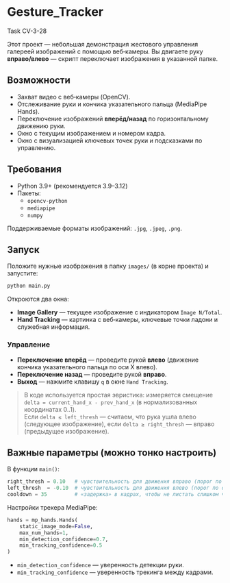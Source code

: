 # Gesture_Tracker
Task CV-3-28

Этот проект — небольшая демонстрация жестового управления галереей изображений с помощью веб‑камеры.
Вы двигаете руку **вправо/влево** — скрипт переключает изображения в указанной папке.

## Возможности
- Захват видео с веб‑камеры (OpenCV).
- Отслеживание руки и кончика указательного пальца (MediaPipe Hands).
- Переключение изображений **вперёд/назад** по горизонтальному движению руки.
- Окно с текущим изображением и номером кадра.
- Окно с визуализацией ключевых точек руки и подсказками по управлению.

## Требования
- Python 3.9+ (рекомендуется 3.9–3.12)
- Пакеты:
  - `opencv-python`
  - `mediapipe`
  - `numpy`

Поддерживаемые форматы изображений: `.jpg`, `.jpeg`, `.png`.

## Запуск
Положите нужные изображения в папку `images/` (в корне проекта) и запустите:

```bash
python main.py
```

Откроются два окна:
- **Image Gallery** — текущее изображение с индикатором `Image N/Total`.
- **Hand Tracking** — картинка с веб‑камеры, ключевые точки ладони и служебная информация.

### Управление
- **Переключение вперёд** — проведите рукой **влево** (движение кончика указательного пальца по оси X влево).
- **Переключение назад** — проведите рукой **вправо**.
- **Выход** — нажмите клавишу `q` в окне `Hand Tracking`.

> В коде используется простая эвристика: измеряется смещение `delta = current_hand_x - prev_hand_x` (в нормализованных координатах 0..1).  
> Если `delta ≤ left_thresh` — считаем, что рука ушла влево (следующее изображение), если `delta ≥ right_thresh` — вправо (предыдущее изображение).

## Важные параметры (можно тонко настроить)
В функции `main()`:
```python
right_thresh = 0.10   # чувствительность для движения вправо (порог по delta >= 0.10)
left_thresh  = -0.10  # чувствительность для движения влево (порог по delta <= -0.10)
cooldown = 35         # «задержка» в кадрах, чтобы не листать слишком часто
```

Настройки трекера MediaPipe:
```python
hands = mp_hands.Hands(
    static_image_mode=False,
    max_num_hands=1,
    min_detection_confidence=0.7,
    min_tracking_confidence=0.5
)
```
- `min_detection_confidence` — уверенность детекции руки.
- `min_tracking_confidence` — уверенность трекинга между кадрами.
